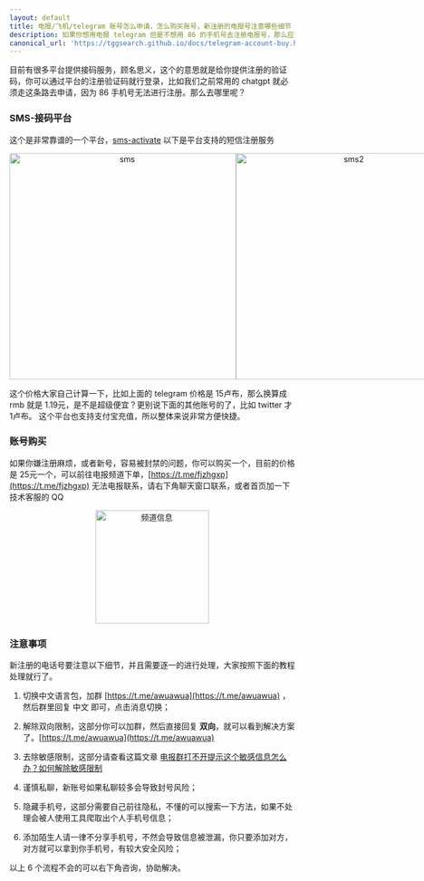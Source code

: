 ```yaml
---
layout: default
title: 电报/飞机/telegram 账号怎么申请，怎么购买账号，新注册的电报号注意哪些细节
description: 如果你想用电报 telegram 但是不想用 86 的手机号去注册电报号，那么应该去哪里申请新的账号，或者说去哪里购买账号呢？
canonical_url: 'https://tggsearch.github.io/docs/telegram-account-buy.html'
---
```

目前有很多平台提供接码服务，顾名思义，这个的意思就是给你提供注册的验证码，你可以通过平台的注册验证码就行登录，比如我们之前常用的 chatgpt 就必须走这条路去申请，因为 86 手机号无法进行注册。那么去哪里呢？

### SMS-接码平台

这个是非常靠谱的一个平台，[sms-activate](https://sms-activate.org/?ref=2821105) 以下是平台支持的短信注册服务

<div align=center  style="display: flex">
    <img style="flex: 1;text-align: center;object-fit: cover;" alt="sms" src="https://cdn.jsdelivr.net/gh/tggsearch/tggSearch.github.io/assets/img/sms-1.webp" height=400px/>
    <img style="flex: 1;text-align: center;object-fit: cover;" alt="sms2" src="https://cdn.jsdelivr.net/gh/tggsearch/tggSearch.github.io/assets/img/sms-2.webp" height=400px/>
</div>

这个价格大家自己计算一下，比如上面的 telegram 价格是 15卢布，那么换算成 rmb 就是 1.19元，是不是超级便宜？更别说下面的其他账号的了，比如 twitter 才 1卢布。
这个平台也支持支付宝充值，所以整体来说非常方便快捷。

### 账号购买

如果你嫌注册麻烦，或者新号，容易被封禁的问题，你可以购买一个，目前的价格是 25元一个，可以前往电报频道下单，[https://t.me/fjzhgxp](https://t.me/fjzhgxp) 无法电报联系，请右下角聊天窗口联系，或者首页加一下技术客服的 QQ
<div align=center>
    <img alt="频道信息" src="https://cdn.jsdelivr.net/gh/tggsearch/tggSearch.github.io/assets/img/account-buy.webp" height=200px/>
</div>

### 注意事项

新注册的电话号要注意以下细节，并且需要逐一的进行处理，大家按照下面的教程处理就行了。

1. 切换中文语言包，加群 [https://t.me/awuawua](https://t.me/awuawua) ，然后群里回复 中文 即可，点击消息切换；

2. 解除双向限制，这部分你可以加群，然后直接回复 <b>双向</b>，就可以看到解决方案了。[https://t.me/awuawua](https://t.me/awuawua)

3. 去除敏感限制，这部分请查看这篇文章 [电报群打不开提示这个敏感信息怎么办？如何解除敏感限制](./telegram-group-spc.html)

4. 谨慎私聊，新账号如果私聊较多会导致封号风险；

5. 隐藏手机号，这部分需要自己前往隐私，不懂的可以搜索一下方法，如果不处理会被人使用工具爬取出个人手机号信息；

6. 添加陌生人请一律不分享手机号，不然会导致信息被泄漏，你只要添加对方，对方就可以拿到你手机号，有较大安全风险；

以上 6 个流程不会的可以右下角咨询，协助解决。
